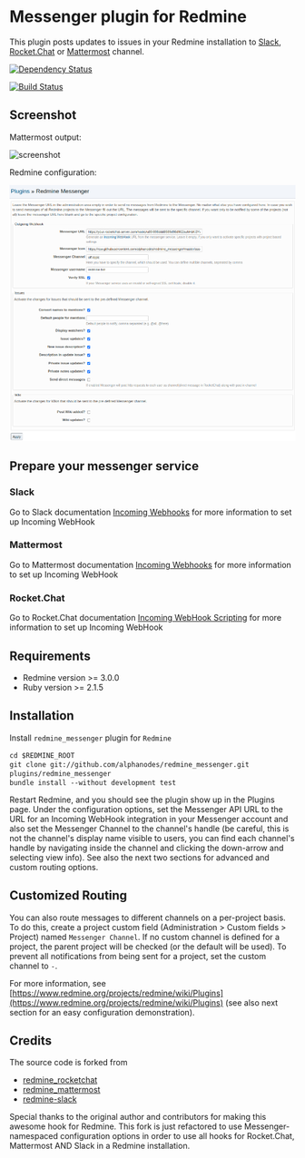 # Messenger plugin for Redmine

This plugin posts updates to issues in your Redmine installation to [Slack](https://slack.com/), [Rocket.Chat](https://rocket.chat/) or [Mattermost](https://about.mattermost.com/) channel.

[![Dependency Status](https://gemnasium.com/badges/github.com/AlphaNodes/redmine_messenger.svg)](https://gemnasium.com/github.com/AlphaNodes/redmine_messenger)

[![Build Status](https://pm.alphanodes.com/jenkins/job/Devel-build-redmine-messenger/badge/icon)](https://pm.alphanodes.com/jenkins/job/Devel-build-redmine-messenger)

## Screenshot

Mattermost output:

![screenshot](https://raw.githubusercontent.com/alphanodes/redmine_messenger/master/assets/images/screenshot_mattermost.png)

Redmine configuration:

![screenshot](https://raw.githubusercontent.com/alphanodes/redmine_messenger/master/assets/images/screenshot_redmine_settings.png)

## Prepare your messenger service

### Slack

Go to Slack documentation [Incoming Webhooks](https://api.slack.com/incoming-webhooks) for more information to set up Incoming WebHook

### Mattermost

Go to Mattermost documentation [Incoming Webhooks](https://docs.mattermost.com/developer/webhooks-incoming.) for more information to set up Incoming WebHook

### Rocket.Chat

Go to Rocket.Chat documentation [Incoming WebHook Scripting](https://rocket.chat/docs/administrator-guides/integrations/) for more information to set up Incoming WebHook


## Requirements

* Redmine version >= 3.0.0
* Ruby version >= 2.1.5


## Installation

Install ``redmine_messenger`` plugin for `Redmine`

    cd $REDMINE_ROOT
    git clone git://github.com/alphanodes/redmine_messenger.git plugins/redmine_messenger
    bundle install --without development test

Restart Redmine, and you should see the plugin show up in the Plugins page.
Under the configuration options, set the Messenger API URL to the URL for an
Incoming WebHook integration in your Messenger account and also set the Messenger
Channel to the channel's handle (be careful, this is not the channel's display name
visible to users, you can find each channel's handle by navigating inside the channel
and clicking the down-arrow and selecting view info). See also the next two sections
for advanced and custom routing options.

## Customized Routing

You can also route messages to different channels on a per-project basis. To
do this, create a project custom field (Administration > Custom fields > Project)
named `Messenger Channel`. If no custom channel is defined for a project, the parent
project will be checked (or the default will be used). To prevent all notifications
from being sent for a project, set the custom channel to `-`.

For more information, see [https://www.redmine.org/projects/redmine/wiki/Plugins](https://www.redmine.org/projects/redmine/wiki/Plugins) (see also next section for an easy configuration demonstration).

## Credits

The source code is forked from

  - [redmine_rocketchat](https://github.com/phlegx/redmine_rocketchat)
  - [redmine_mattermost](https://github.com/altsol/redmine_mattermost)
  - [redmine-slack](https://github.com/sciyoshi/redmine-slack)

Special thanks to the original author and contributors for making this awesome hook for Redmine. This fork is just refactored to use Messenger-namespaced configuration options in order to use all hooks for Rocket.Chat, Mattermost AND Slack in a Redmine installation.
